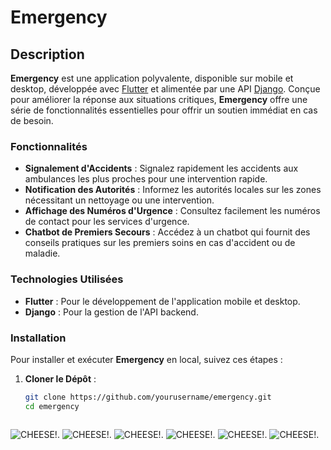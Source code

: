 # Emergency

## Description

**Emergency** est une application polyvalente, disponible sur mobile et desktop, développée avec [Flutter](https://flutter.dev) et alimentée par une API [Django](https://www.djangoproject.com). Conçue pour améliorer la réponse aux situations critiques, **Emergency** offre une série de fonctionnalités essentielles pour offrir un soutien immédiat en cas de besoin.

### Fonctionnalités

- **Signalement d'Accidents** : Signalez rapidement les accidents aux ambulances les plus proches pour une intervention rapide.
- **Notification des Autorités** : Informez les autorités locales sur les zones nécessitant un nettoyage ou une intervention.
- **Affichage des Numéros d'Urgence** : Consultez facilement les numéros de contact pour les services d'urgence.
- **Chatbot de Premiers Secours** : Accédez à un chatbot qui fournit des conseils pratiques sur les premiers soins en cas d'accident ou de maladie.

### Technologies Utilisées

- **Flutter** : Pour le développement de l'application mobile et desktop.
- **Django** : Pour la gestion de l'API backend.

### Installation

Pour installer et exécuter **Emergency** en local, suivez ces étapes :

1. **Cloner le Dépôt** :
   ```bash
   git clone https://github.com/yourusername/emergency.git
   cd emergency



![CHEESE!](photo_5852982351120942380_y.jpg).
![CHEESE!](photo_5852982351120942381_y.jpg).
![CHEESE!](photo_5852982351120942382_y.jpg).
![CHEESE!](photo_5852982351120942383_y.jpg).
![CHEESE!](photo_5852982351120942384_y.jpg).
![CHEESE!](photo_5852982351120942385_y.jpg).
